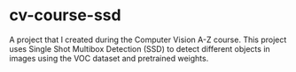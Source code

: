 # cv-course-ssd

A project that I created during the Computer Vision A-Z course. This project uses Single Shot 
Multibox Detection (SSD) to detect different objects in images using the VOC dataset and pretrained weights.
